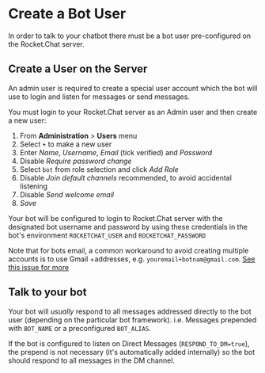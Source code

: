 # Create a Bot User

In order to talk to your chatbot there must be a bot user pre-configured on the Rocket.Chat server.

## Create a User on the Server

An admin user is required to create a special user account which the bot will use
to login and listen for messages or send messages.

You must login to your Rocket.Chat server as an Admin user and then create a
new user:

1. From **Administration** > **Users** menu
2. Select `+` to make a new user
3. Enter *Name*, *Username*, *Email* (tick verified) and *Password*
4. Disable *Require password change*
5. Select `bot` from role selection and click *Add Role*
6. Disable *Join default channels* recommended, to avoid accidental listening
7. Disable *Send welcome email*
8. *Save*

Your bot will be configured to login to Rocket.Chat server with the designated bot username and password by using these credentials in the bot's environment `ROCKETCHAT_USER` and `ROCKETCHAT_PASSWORD`

Note that for bots email, a common workaround to avoid creating multiple accounts is to use Gmail +addresses, e.g. `youremail+botnam@gmail.com`.
[See this issue for more](https://github.com/RocketChat/Rocket.Chat/issues/7125)

## Talk to your bot

Your bot will *usually* respond to all messages addressed directly to the bot user (depending on the particular bot framework).
i.e. Messages prepended with `BOT_NAME` or a preconfigured `BOT_ALIAS`.

If the bot is configured to listen on Direct Messages (`RESPOND_TO_DM=true`), the prepend is not necessary (it's automatically added internally) so the bot should respond to all messages in the DM channel.

